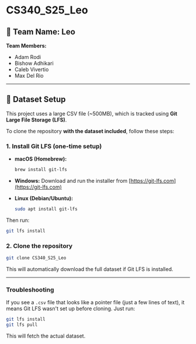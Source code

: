 # CS340_S25_Leo

## 👥 Team Name: Leo

**Team Members:**
- Adam Rodi
- Bishow Adhikari
- Caleb Vivertio
- Max Del Rio

---

## 📁 Dataset Setup

This project uses a large CSV file (~500MB), which is tracked using **Git Large File Storage (LFS)**.

To clone the repository **with the dataset included**, follow these steps:

### 1. Install Git LFS (one-time setup)

- **macOS (Homebrew):**
  ```bash
  brew install git-lfs
  ```

- **Windows:**
  Download and run the installer from [https://git-lfs.com](https://git-lfs.com)

- **Linux (Debian/Ubuntu):**
  ```bash
  sudo apt install git-lfs
  ```

Then run:
```bash
git lfs install
```

### 2. Clone the repository

```bash
git clone CS340_S25_Leo
```

This will automatically download the full dataset if Git LFS is installed.

---

### Troubleshooting

If you see a `.csv` file that looks like a pointer file (just a few lines of text), it means Git LFS wasn't set up before cloning. Just run:

```bash
git lfs install
git lfs pull
```

This will fetch the actual dataset.
